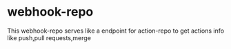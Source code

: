 # webhook-repo
This webhook-repo serves like a endpoint for action-repo to get actions info like push,pull requests,merge 
